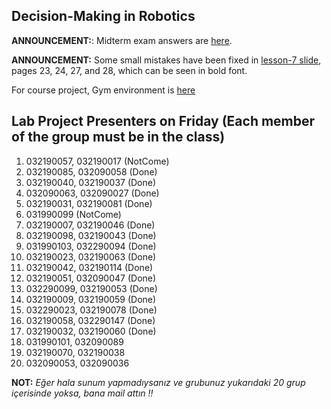 ## Decision-Making in Robotics

**ANNOUNCEMENT:**: Midterm exam answers are [here](YcK_2024_midterm_answers.docx).

**ANNOUNCEMENT:** Some small mistakes have been fixed in [lesson-7 slide](Lesson-7-term2_updated.pptx), pages 23, 24, 27, and 28, which can be seen in bold font.

For course project, Gym environment is [here](https://www.gymlibrary.dev/index.html)


## Lab Project Presenters on Friday (Each member of the group must be in the class)

1) 032190057, 032190017 (NotCome)
2) 032190085, 032090058 (Done)
3) 032190040, 032190037 (Done)
4) 032090063, 032090027 (Done)
5) 032190031, 032190081 (Done)
6) 031990099 (NotCome)
7) 032190007, 032190046 (Done)
8) 032190098, 032190043 (Done)
9) 031990103, 032290094 (Done)
10) 032190023, 032190063 (Done)
11) 032190042, 032190114 (Done)
12) 032190051, 032090047 (Done)
13) 032290099, 032190053 (Done)
14) 032190009, 032190059 (Done)
15) 032290023, 032190078 (Done)
16) 032190058, 032290147 (Done)
17) 032190032, 032190060 (Done)
18) 031990101, 032090089
19) 032190070, 032190038
20) 032090053, 032090036

**NOT:** *Eğer hala sunum yapmadıysanız ve grubunuz yukarıdaki 20 grup içerisinde yoksa, bana mail attın !!*
